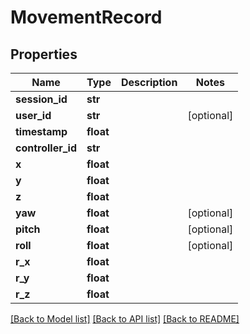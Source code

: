 # MovementRecord

## Properties
Name | Type | Description | Notes
------------ | ------------- | ------------- | -------------
**session_id** | **str** |  | 
**user_id** | **str** |  | [optional] 
**timestamp** | **float** |  | 
**controller_id** | **str** |  | 
**x** | **float** |  | 
**y** | **float** |  | 
**z** | **float** |  | 
**yaw** | **float** |  | [optional] 
**pitch** | **float** |  | [optional] 
**roll** | **float** |  | [optional] 
**r_x** | **float** |  | 
**r_y** | **float** |  | 
**r_z** | **float** |  | 

[[Back to Model list]](../README.md#documentation-for-models) [[Back to API list]](../README.md#documentation-for-api-endpoints) [[Back to README]](../README.md)



